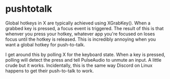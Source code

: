 # pushtotalk

Global hotkeys in X are typically achieved using XGrabKey(). When a grabbed key
is pressed, a focus event is triggered. The result of this is that whenver you
press your hotkey, whatever app you're focused on loses focus until the hotkey
is released. This is incredibly annoying when you want a global hotkey for
push-to-talk.

I get around this by polling X for the keyboard state. When a key is pressed,
polling will detect the press and tell PulseAudio to unmute an input. A little
crude but it works. Incidentally, this is the same way Discord on Linux happens
to get their push-to-talk to work.
